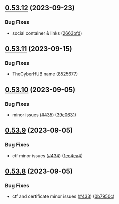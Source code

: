## [0.53.12](https://github.com/thecyberworld/TheCyberHUB/compare/v0.53.11...v0.53.12) (2023-09-23)


### Bug Fixes

* social container & links ([2663bfd](https://github.com/thecyberworld/TheCyberHUB/commit/2663bfda9bba8ee540a241467e16f59fcb999090))



## [0.53.11](https://github.com/thecyberworld/TheCyberHUB/compare/v0.53.10...v0.53.11) (2023-09-15)


### Bug Fixes

* TheCyberHUB name ([8525677](https://github.com/thecyberworld/TheCyberHUB/commit/852567753cba30135e1100e06ae155c5db2e50e3))



## [0.53.10](https://github.com/thecyberworld/TheCyberHUB/compare/v0.53.9...v0.53.10) (2023-09-05)


### Bug Fixes

* minor issues ([#435](https://github.com/thecyberworld/TheCyberHUB/issues/435)) ([39c0631](https://github.com/thecyberworld/TheCyberHUB/commit/39c0631d6650a1ccd8437eca88dc63c5fcd4cfcb))



## [0.53.9](https://github.com/thecyberworld/TheCyberHUB/compare/v0.53.8...v0.53.9) (2023-09-05)


### Bug Fixes

* ctf minor issues ([#434](https://github.com/thecyberworld/TheCyberHUB/issues/434)) ([1ec4ea4](https://github.com/thecyberworld/TheCyberHUB/commit/1ec4ea47c0337984714966292959474039baab4e))



## [0.53.8](https://github.com/thecyberworld/TheCyberHUB/compare/v0.53.7...v0.53.8) (2023-09-05)


### Bug Fixes

* ctf and certificate minor issues ([#433](https://github.com/thecyberworld/TheCyberHUB/issues/433)) ([0b7950c](https://github.com/thecyberworld/TheCyberHUB/commit/0b7950ced240e84469ab9badf3c2e7fb74d12378))



